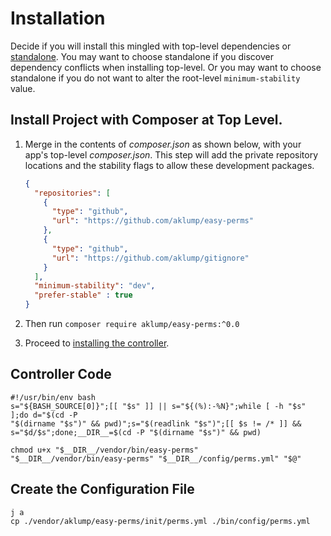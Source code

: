 <!--
id: install
tags: ''
-->

# Installation

Decide if you will install this mingled with top-level dependencies or [standalone](@install_standalone). You may want to choose standalone if you discover dependency conflicts when installing top-level. Or you may want to choose standalone if you do not want to alter the root-level `minimum-stability` value.

## Install Project with Composer at Top Level.

1. Merge in the contents of _composer.json_ as shown below, with your app's top-level _composer.json_. This step will add the private repository locations and the stability flags to allow these development packages.

    ```json
    {
      "repositories": [
        {
          "type": "github",
          "url": "https://github.com/aklump/easy-perms"
        },
        {
          "type": "github",
          "url": "https://github.com/aklump/gitignore"
        }
      ],
      "minimum-stability": "dev",
      "prefer-stable" : true
    }
    ```

2. Then run `composer require aklump/easy-perms:^0.0`
1. Proceed to [installing the controller](@controller).

## Controller Code

```shell
#!/usr/bin/env bash
s="${BASH_SOURCE[0]}";[[ "$s" ]] || s="${(%):-%N}";while [ -h "$s" ];do d="$(cd -P
"$(dirname "$s")" && pwd)";s="$(readlink "$s")";[[ $s != /* ]] &&
s="$d/$s";done;__DIR__=$(cd -P "$(dirname "$s")" && pwd)

chmod u+x "$__DIR__/vendor/bin/easy-perms"
"$__DIR__/vendor/bin/easy-perms" "$__DIR__/config/perms.yml" "$@"
```
## Create the Configuration File

```shell
j a
cp ./vendor/aklump/easy-perms/init/perms.yml ./bin/config/perms.yml
```

